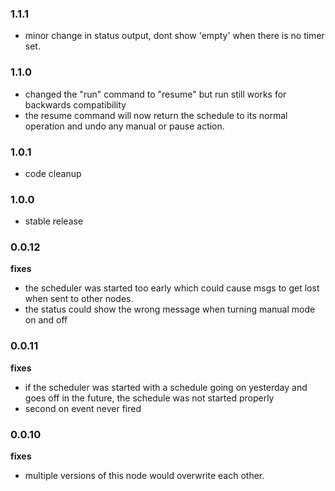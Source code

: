 ### 1.1.1

- minor change in status output, dont show 'empty' when there is no timer set.

### 1.1.0

- changed the "run" command to "resume" but run still works for backwards compatibility
- the resume command will now return the schedule to its normal operation and undo any manual or pause action.

### 1.0.1

- code cleanup

### 1.0.0

- stable release

### 0.0.12

**fixes**

- the scheduler was started too early which could cause msgs to get lost when sent to other nodes.
- the status could show the wrong message when turning manual mode on and off

### 0.0.11

**fixes**

- if the scheduler was started with a schedule going on yesterday and goes off in the future, the schedule was not started properly
- second on event never fired

### 0.0.10

**fixes**

- multiple versions of this node would overwrite each other. 


